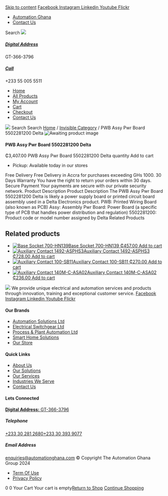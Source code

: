 [Skip to content](https://store.automationghana.com/product/pwb-assy-pwr-board-5502281200-delta/#content)
[ Facebook ](https://www.facebook.com/automationgh/) [ Instagram ](https://www.instagram.com/automationgh/) [ Linkedin ](https://www.linkedin.com/company/the-automation-ghana-limited/) [ Youtube ](https://www.youtube.com/channel/UCurrRDUSm5oIW39VXjn1u0w) [ Flickr ](https://www.flickr.com/photos/181794037@N07/)
  * [ Automation Ghana ](https://automationghana.com)
  * [ Contact Us ](https://store.automationghana.com/contact/)


Search
[ ![](https://store.automationghana.com/wp-content/uploads/2024/04/Website-TAGG-Logo-BLUE.png) ](https://store.automationghana.com/)
[ ](https://maps.app.goo.gl/m4xeaagWCNbLk4jM6)
#####  [ Digital Address ](https://maps.app.goo.gl/m4xeaagWCNbLk4jM6)
GT-366-3796 
[ ](tel:+233550055511)
#####  [ Call ](tel:+233550055511)
+233 55 005 5511 
  * [Home](https://store.automationghana.com/)
  * [All Products](https://store.automationghana.com/shop/)
  * [My Account](https://store.automationghana.com/my-account/)
  * [Cart](https://store.automationghana.com/cart/)
  * [Checkout](https://store.automationghana.com/checkout/)
  * [Contact Us](https://store.automationghana.com/contact/)


[![](https://store.automationghana.com/wp-content/uploads/2024/04/AutomationGhana_logo_white.png)](https://store.automationghana.com)
Search
Search
[Home](https://store.automationghana.com) / [Invisible Category](https://store.automationghana.com/product-category/invisible-category/) / PWB Assy Pwr Board 5502281200 Delta
![Awaiting product image](https://store.automationghana.com/wp-content/uploads/woocommerce-placeholder-600x600.png)
####  PWB Assy Pwr Board 5502281200 Delta 
₵3,407.00
PWB Assy Pwr Board 5502281200 Delta quantity
Add to cart
  * Pickup: Available today in our stores


Free Delivery 
Free Delivery in Accra for purchases exceeding GHs 1000. 
30 Days Warranty 
You have the right to return your orders within 30 days. 
Secure Payment 
Your payments are secure with our private security network. 
Product Description
Product Description
The PWB Assy Pwr Board 5502281200 Delta is likely a power supply board or printed circuit board assembly used in a Delta Electronics product. PWB: Printed Wiring Board (also known as PCB) Assy: Assembly Pwr Board: Power Board (a specific type of PCB that handles power distribution and regulation) 5502281200: Product code or model number assigned by Delta
Related Products 
## Related products
  * [![Base Socket 700-HN139](https://store.automationghana.com/wp-content/uploads/2020/12/700-HN139.jpg)Base Socket 700-HN139 ₵457.00 ](https://store.automationghana.com/product/base-socket-700-hn139/)
[Add to cart](https://store.automationghana.com/product/pwb-assy-pwr-board-5502281200-delta/?add-to-cart=2971)
  * [![Auxiliary Contact 1492-ASPHS3](https://store.automationghana.com/wp-content/uploads/2020/12/1492-ASPHS3-300x300.jpg)Auxiliary Contact 1492-ASPHS3 ₵728.00 ](https://store.automationghana.com/product/auxiliary-contact-1492-asphs3/)
[Add to cart](https://store.automationghana.com/product/pwb-assy-pwr-board-5502281200-delta/?add-to-cart=2969)
  * [![Auxiliary Contact 100-SB11](https://store.automationghana.com/wp-content/uploads/2020/11/Allen-Bradley-100S-300x300.jpg)Auxiliary Contact 100-SB11 ₵270.00 ](https://store.automationghana.com/product/auxiliary-contact-100-sb11/)
[Add to cart](https://store.automationghana.com/product/pwb-assy-pwr-board-5502281200-delta/?add-to-cart=2954)
  * [![Auxiliary Contact 140M-C-ASA02](https://store.automationghana.com/wp-content/uploads/2020/11/140M-C-ASA02.jpg)Auxiliary Contact 140M-C-ASA02 ₵236.00 ](https://store.automationghana.com/product/auxiliary-contact-140m-c-asa02/)
[Add to cart](https://store.automationghana.com/product/pwb-assy-pwr-board-5502281200-delta/?add-to-cart=2950)


![](https://store.automationghana.com/wp-content/uploads/2024/04/AutomationGhana_logo_white.png)
We provide unique electrical and automation services and products through innovation, training and exceptional customer service.
[ Facebook ](https://www.facebook.com/automationgh/) [ Instagram ](https://www.instagram.com/automationgh/) [ Linkedin ](https://www.linkedin.com/company/the-automation-ghana-limited/) [ Youtube ](https://www.youtube.com/channel/UCurrRDUSm5oIW39VXjn1u0w) [ Flickr ](https://www.flickr.com/photos/181794037@N07/)
#### Our Brands
  * [ Automation Solutions Ltd ](https://store.automationghana.com/product/pwb-assy-pwr-board-5502281200-delta/)
  * [ Electrical Switchgear Ltd ](https://store.automationghana.com/product/pwb-assy-pwr-board-5502281200-delta/)
  * [ Process & Plant Automation Ltd ](https://store.automationghana.com/product/pwb-assy-pwr-board-5502281200-delta/)
  * [ Smart Home Solutions ](https://store.automationghana.com/product/pwb-assy-pwr-board-5502281200-delta/)
  * [ Our Store ](https://store.automationghana.com/product/pwb-assy-pwr-board-5502281200-delta/)


#### Quick Links
  * [ About Us ](https://store.automationghana.com/product/pwb-assy-pwr-board-5502281200-delta/)
  * [ Our Solutions ](https://store.automationghana.com/product/pwb-assy-pwr-board-5502281200-delta/)
  * [ Our Services ](https://store.automationghana.com/product/pwb-assy-pwr-board-5502281200-delta/)
  * [ Industries We Serve ](https://store.automationghana.com/product/pwb-assy-pwr-board-5502281200-delta/)
  * [ Contact Us ](https://store.automationghana.com/product/pwb-assy-pwr-board-5502281200-delta/)


#### Lets Connected
[**Digital Address:** GT-366-3796](https://maps.app.goo.gl/m4xeaagWCNbLk4jM6)
#####  Telephone 
[ +233 30 281 2680](tel:+233302812680)[+233 30 393 9077](https://store.automationghana.com/product/pwb-assy-pwr-board-5502281200-delta/+233303939077)
#####  Email Address 
enquiries@automationghana.com 
© Copyright The Automation Ghana Group 2024
  * [ Term Of Use ](https://store.automationghana.com/product/pwb-assy-pwr-board-5502281200-delta/)
  * [ Privacy Policy ](https://store.automationghana.com/product/pwb-assy-pwr-board-5502281200-delta/)


0
0
Your Cart
Your cart is empty[Return to Shop](https://store.automationghana.com/shop/)
[Continue Shopping](https://store.automationghana.com/product/pwb-assy-pwr-board-5502281200-delta/)
